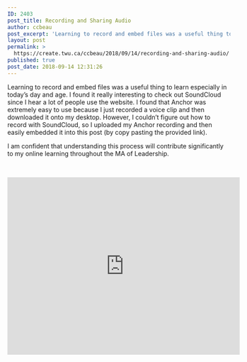 ```yaml
---
ID: 2403
post_title: Recording and Sharing Audio
author: ccbeau
post_excerpt: 'Learning to record and embed files was a useful thing to learn especially in today&rsquo;s day and age. I found it really interesting to check out SoundCloud since I hear a lot of people use the website. I found that Anchor was extremely easy to use because I just recorded a voice clip and then &hellip; <p><a href="https://create.twu.ca/ccbeau/2018/09/14/recording-and-sharing-audio/">Continue reading<span> "Recording and Sharing Audio"</span></a></p>'
layout: post
permalink: >
  https://create.twu.ca/ccbeau/2018/09/14/recording-and-sharing-audio/
published: true
post_date: 2018-09-14 12:31:26
---
```

Learning to record and embed files was a useful thing to learn especially in today&#8217;s day and age. I found it really interesting to check out SoundCloud since I hear a lot of people use the website. I found that Anchor was extremely easy to use because I just recorded a voice clip and then downloaded it onto my desktop. However, I couldn&#8217;t figure out how to record with SoundCloud, so I uploaded my Anchor recording and then easily embedded it into this post (by copy pasting the provided link).

I am confident that understanding this process will contribute significantly to my online learning throughout the MA of Leadership.

&nbsp;

<iframe width="525" height="400" scrolling="no" frameborder="no" src="https://w.soundcloud.com/player/?visual=true&#038;url=https%3A%2F%2Fapi.soundcloud.com%2Ftracks%2F499955385&%23038;show_artwork=true&%23038;maxwidth=525&%23038;maxheight=788&%23038;dnt=1"></iframe>

&nbsp;